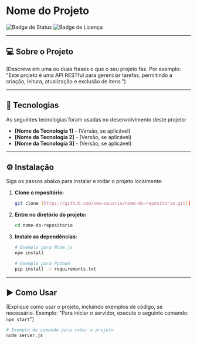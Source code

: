 # Nome do Projeto

![Badge de Status](https://img.shields.io/badge/Status-Em%20Desenvolvimento-blue)
![Badge de Licença](https://img.shields.io/badge/Licen%C3%A7a-MIT-green)

---

## 💻 Sobre o Projeto

(Descreva em uma ou duas frases o que o seu projeto faz. Por exemplo: "Este projeto é uma API RESTful para gerenciar tarefas, permitindo a criação, leitura, atualização e exclusão de itens.")

---

## 🚀 Tecnologias

As seguintes tecnologias foram usadas no desenvolvimento deste projeto:

* **[Nome da Tecnologia 1]** - (Versão, se aplicável)
* **[Nome da Tecnologia 2]** - (Versão, se aplicável)
* **[Nome da Tecnologia 3]** - (Versão, se aplicável)

---

## ⚙️ Instalação

Siga os passos abaixo para instalar e rodar o projeto localmente:

1.  **Clone o repositório:**
    ```bash
    git clone [https://github.com/seu-usuario/nome-do-repositorio.git](https://github.com/seu-usuario/nome-do-repositorio.git)
    ```

2.  **Entre no diretório do projeto:**
    ```bash
    cd nome-do-repositorio
    ```

3.  **Instale as dependências:**
    ```bash
    # Exemplo para Node.js
    npm install

    # Exemplo para Python
    pip install -r requirements.txt
    ```

---

## ▶️ Como Usar

(Explique como usar o projeto, incluindo exemplos de código, se necessário. Exemplo: "Para iniciar o servidor, execute o seguinte comando: `npm start`")

```bash
# Exemplo de comando para rodar o projeto
node server.js
